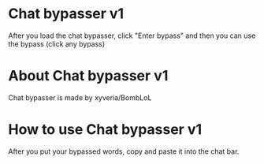 # Chat bypasser v1
After you load the chat bypasser, click "Enter bypass" and then you can use the bypass (click any bypass)
# About Chat bypasser v1
Chat bypasser is made by xyveria/BombLoL
# How to use Chat bypasser v1
After you put your bypassed words, copy and paste it into the chat bar.
